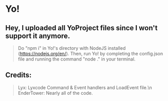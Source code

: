 # **Yo!**
## Hey, I uploaded all YoProject files since I won't support it anymore.
> Do "npm i" in Yo!'s directory with NodeJS installed (https://nodejs.org/en/).
> Then, run Yo! by completing the config.json file and running the command "node ." in your terminal.

## Credits:
> Lyx: Lyxcode Command & Event handlers and LoadEvent file.\n
> EnderTower: Nearly all of the code.
